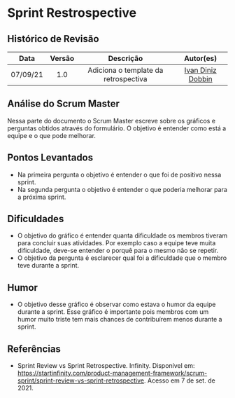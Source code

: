 # Sprint Restrospective

## Histórico de Revisão
| Data | Versão | Descrição | Autor(es)|
|:----:|:------:|:---------:|:--------:|
| 07/09/21 | 1.0 | Adiciona o template da retrospectiva | [Ivan Diniz Dobbin](https://github.com/darmsDD)|

## Análise do Scrum Master
Nessa parte do documento o Scrum Master escreve sobre os gráficos e perguntas obtidos através do formulário.
O objetivo é entender como está a equipe e o que pode melhorar.


## Pontos Levantados

- Na primeira pergunta o objetivo é entender o que foi de positivo nessa sprint.
- Na segunda pergunta o objetivo é entender o que poderia melhorar para a próxima sprint.

## Dificuldades

- O objetivo do gráfico é entender quanta dificuldade os membros tiveram para concluir suas atividades. Por exemplo caso a equipe teve muita dificuldade, deve-se entender o porquê para o mesmo não se repetir.
- O objetivo da pergunta é esclarecer qual foi a dificuldade que o membro teve durante a sprint.

## Humor
- O objetivo desse gráfico é observar como estava o humor da equipe durante a sprint. Esse gráfico é importante
pois membros com um humor muito triste tem mais chances de contribuírem menos durante a sprint.

## Referências
- Sprint Review vs Sprint Retrospective. Infinity. Disponível em: <https://startinfinity.com/product-management-framework/scrum-sprint/sprint-review-vs-sprint-retrospective>. Acesso em 7 de set. de 2021.

